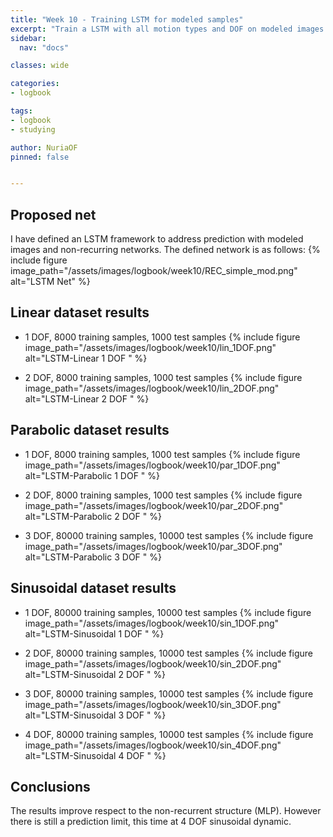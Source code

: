 ```yaml
---
title: "Week 10 - Training LSTM for modeled samples"
excerpt: "Train a LSTM with all motion types and DOF on modeled images."
sidebar:
  nav: "docs"

classes: wide

categories:
- logbook

tags:
- logbook
- studying

author: NuriaOF
pinned: false


---
```


## Proposed net

I have defined an LSTM framework to address prediction with modeled images and non-recurring networks. The defined network is as follows:
{% include figure image_path="/assets/images/logbook/week10/REC_simple_mod.png" alt="LSTM Net" %}

## Linear dataset results

- 1 DOF, 8000 training samples, 1000 test samples
{% include figure image_path="/assets/images/logbook/week10/lin_1DOF.png" alt="LSTM-Linear 1 DOF " %}

- 2 DOF, 8000 training samples, 1000 test samples
{% include figure image_path="/assets/images/logbook/week10/lin_2DOF.png" alt="LSTM-Linear 2 DOF " %}

## Parabolic dataset results
- 1 DOF, 8000 training samples, 1000 test samples
{% include figure image_path="/assets/images/logbook/week10/par_1DOF.png" alt="LSTM-Parabolic 1 DOF " %}

- 2 DOF, 8000 training samples, 1000 test samples
{% include figure image_path="/assets/images/logbook/week10/par_2DOF.png" alt="LSTM-Parabolic 2 DOF " %}

- 3 DOF, 80000 training samples, 10000 test samples
{% include figure image_path="/assets/images/logbook/week10/par_3DOF.png" alt="LSTM-Parabolic 3 DOF " %}

## Sinusoidal dataset results
- 1 DOF, 80000 training samples, 10000 test samples
{% include figure image_path="/assets/images/logbook/week10/sin_1DOF.png" alt="LSTM-Sinusoidal 1 DOF " %}

- 2 DOF, 80000 training samples, 10000 test samples
{% include figure image_path="/assets/images/logbook/week10/sin_2DOF.png" alt="LSTM-Sinusoidal 2 DOF " %}

- 3 DOF, 80000 training samples, 10000 test samples
{% include figure image_path="/assets/images/logbook/week10/sin_3DOF.png" alt="LSTM-Sinusoidal 3 DOF " %}

- 4 DOF, 80000 training samples, 10000 test samples
{% include figure image_path="/assets/images/logbook/week10/sin_4DOF.png" alt="LSTM-Sinusoidal 4 DOF " %}

## Conclusions

The results improve respect to the non-recurrent structure (MLP). However there is still a prediction limit, this time at 4 DOF sinusoidal dynamic.
